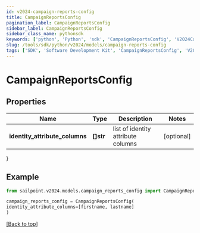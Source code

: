 ```yaml
---
id: v2024-campaign-reports-config
title: CampaignReportsConfig
pagination_label: CampaignReportsConfig
sidebar_label: CampaignReportsConfig
sidebar_class_name: pythonsdk
keywords: ['python', 'Python', 'sdk', 'CampaignReportsConfig', 'V2024CampaignReportsConfig'] 
slug: /tools/sdk/python/v2024/models/campaign-reports-config
tags: ['SDK', 'Software Development Kit', 'CampaignReportsConfig', 'V2024CampaignReportsConfig']
---
```


# CampaignReportsConfig


## Properties

Name | Type | Description | Notes
------------ | ------------- | ------------- | -------------
**identity_attribute_columns** | **[]str** | list of identity attribute columns | [optional] 
}

## Example

```python
from sailpoint.v2024.models.campaign_reports_config import CampaignReportsConfig

campaign_reports_config = CampaignReportsConfig(
identity_attribute_columns=[firstname, lastname]
)

```
[[Back to top]](#) 

